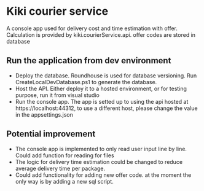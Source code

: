 # Kiki courier service
A console app used for delivery cost and time estimation with offer. Calculation is provided by kiki.courierService.api. offer codes are stored in database

## Run the application from dev environment
* Deploy the database. Roundhouse is used for database versioning. Run CreateLocalDevDatabase.ps1 to generate the database. 
* Host the API. Either deploy it to a hosted environment, or for testing purpose, run it from visual studio
* Run the console app. The app is setted up to using the api hosted at https://localhost:44312, to use a different host, please change the value in the appsettings.json

## Potential improvement
* The console app is implemented to only read user input line by line. Could add function for reading for files
* The logic for delivery time estimation could be changed to reduce average delivery time per package.
* Could add functionality for adding new offer code. at the moment the only way is by adding a new sql script.